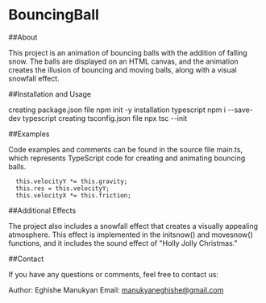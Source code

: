 # BouncingBall

##About  

This project is an animation of bouncing balls with the addition of falling snow. The balls are displayed on an HTML canvas, and the animation creates the illusion of bouncing and moving balls, along with a visual snowfall effect.

##Installation and Usage

creating package.json file
 npm init -y
installation typescript
 npm i --save-dev typescript
creating tsconfig.json file
  npx tsc --init

##Examples

Code examples and comments can be found in the source file main.ts, which represents TypeScript code for creating and animating bouncing balls.

      this.velocityY *= this.gravity;
      this.res = this.velocityY;
      this.velocityX *= this.friction;
    


##Additional Effects

The project also includes a snowfall effect that creates a visually appealing atmosphere. This effect is implemented in the initsnow() and movesnow() functions, and it includes the sound effect of "Holly Jolly Christmas."

##Contact

If you have any questions or comments, feel free to contact us:

Author: Eghishe Manukyan
Email: manukyaneghishe@gmail.com
